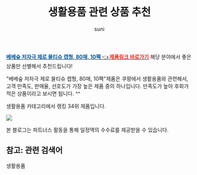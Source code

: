 ﻿---
layout: post
title:  "생활용품 관련 상품 추천" 
author: suni
categories: [ 선물 ]
tags: []
image: https://static.coupangcdn.com/image/retail/images/931751876309844-6fb1ce32-17e2-43de-87bd-a2a31fbaf9bd.jpg 
description: "쿠팡에서 관련 상품으로 가장 고객 선호도가 높은 제품 중 하나입니다."
---
<a href="https://link.coupang.com/re/AFFSDP?lptag=AF5011742&pageKey=35666923&itemId=132309687&vendorItemId=3000213311&traceid=V0-113-8ba0ed5f3c25e3f9"><b><font color='#01579B'>베베숲 저자극 제로 물티슈 캡형, 80매, 10팩 </font></b>👈<b><font color='#f71919'> 제품링크 바로가기</font></b></a>
해당 분야에서 좋은 상품만 선별해서 추천드립니다!

"베베숲 저자극 제로 물티슈 캡형, 80매, 10팩"제품은 쿠팡에서 생활용품와 관련해서, 고객 만족도, 판매율, 선호도가 가장 높은 제품 중의 하나입니다.
만족도가 높아 후회가 적은 상품이라고 보시면 됩니다. ^^

생활용품 카테고리에서 랭킹  34위 제품입니다. 

<a href="https://link.coupang.com/re/AFFSDP?lptag=AF5011742&pageKey=35666923&itemId=132309687&vendorItemId=3000213311&traceid=V0-113-8ba0ed5f3c25e3f9"> <img src="https://static.coupangcdn.com/image/retail/images/931751876309844-6fb1ce32-17e2-43de-87bd-a2a31fbaf9bd.jpg"></a>

본 블로그는 파트너스 활동을 통해 일정액의 수수료를 제공받을 수 있습니다.

## 참고: 관련 검색어    
생활용품